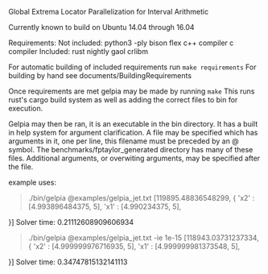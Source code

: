 Global Extrema Locator Parallelization for Interval Arithmetic

Currently known to build on Ubuntu 14.04 through 16.04

Requirements:
  Not included:
    python3
      -ply
    bison
    flex
    c++ compiler
    c compiler
  Included:
    rust nightly
    gaol
    crlibm

For automatic building of included requirements run `make requirements`
For building by hand see documents/BuildingRequirements


Once requirements are met gelpia may be made by running `make`
This runs rust's cargo build system as well as adding the correct
files to bin for execution.


Gelpia may then be ran, it is an executable in the bin directory.
It has a built in help system for argument clarification.
A file may be specified which has arguments in it, one per line, this filename
must be preceded by an @ symbol. The benchmarks/fptaylor_generated directory has many of these
files. Additional arguments, or overwiting arguments, may be specified after the
file.

example uses:

> ./bin/gelpia @examples/gelpia_jet.txt
[119895.48836548299, {
'x2' : [4.993896484375, 5],
'x1' : [4.990234375, 5],

}]
Solver time: 0.21112608909606934
> ./bin/gelpia @examples/gelpia_jet.txt -ie 1e-15
[118943.03731237334, {
'x2' : [4.999999976716935, 5],
'x1' : [4.999999981373548, 5],

}]
Solver time: 0.34747815132141113